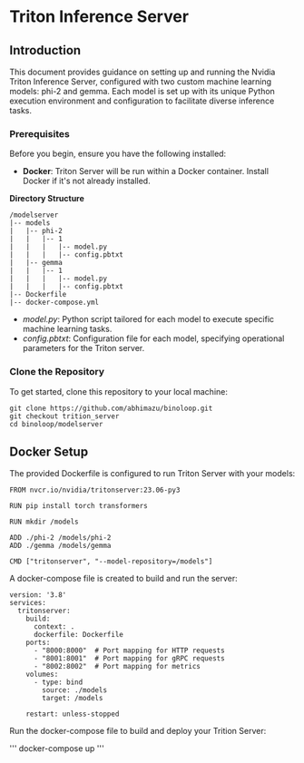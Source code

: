 # Triton Inference Server

## Introduction

This document provides guidance on setting up and running the Nvidia Triton Inference Server, configured with two custom machine learning models: phi-2 and gemma. Each model is set up with its unique Python execution environment and configuration to facilitate diverse inference tasks.

### Prerequisites

Before you begin, ensure you have the following installed:

- **Docker**: Triton Server will be run within a Docker container. Install Docker if it's not already installed.

**Directory Structure**

```
/modelserver
|-- models
|   |-- phi-2
|   |   |-- 1
|   |   |   |-- model.py
|   |   |   |-- config.pbtxt
|   |-- gemma
|   |   |-- 1
|   |   |   |-- model.py
|   |   |   |-- config.pbtxt
|-- Dockerfile
|-- docker-compose.yml
```

- *model.py*: Python script tailored for each model to execute specific machine learning tasks.
- *config.pbtxt*: Configuration file for each model, specifying operational parameters for the Triton server.

### Clone the Repository

To get started, clone this repository to your local machine:

```
git clone https://github.com/abhimazu/binoloop.git
git checkout trition_server
cd binoloop/modelserver
```

## Docker Setup

The provided Dockerfile is configured to run Triton Server with your models:

```
FROM nvcr.io/nvidia/tritonserver:23.06-py3

RUN pip install torch transformers

RUN mkdir /models

ADD ./phi-2 /models/phi-2
ADD ./gemma /models/gemma

CMD ["tritonserver", "--model-repository=/models"]
```
A docker-compose file is created to build and run the server:

```
version: '3.8'  
services:
  tritonserver:
    build: 
      context: .  
      dockerfile: Dockerfile  
    ports:
      - "8000:8000"  # Port mapping for HTTP requests
      - "8001:8001"  # Port mapping for gRPC requests
      - "8002:8002"  # Port mapping for metrics
    volumes:
      - type: bind
        source: ./models
        target: /models

    restart: unless-stopped
```

Run the docker-compose file to build and deploy your Trition Server:

'''
docker-compose up
'''
